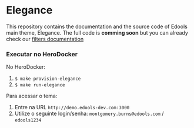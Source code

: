 # Elegance

This repository contains the documentation and the source code of Edools main theme, Elegance. The full code is **comming soon**
but you can already check our [filters documentation](https://github.com/Edools/elegance/blob/master/README_FILTERS.md)

### Executar no HeroDocker
No HeroDocker:
1. `$ make provision-elegance`
2. `$ make run-elegance`

Para acessar o tema:
1. Entre na URL `http://demo.edools-dev.com:3000`
2. Utilize o seguinte login/senha: `montgomery.burns@edools.com` / `edools1234`